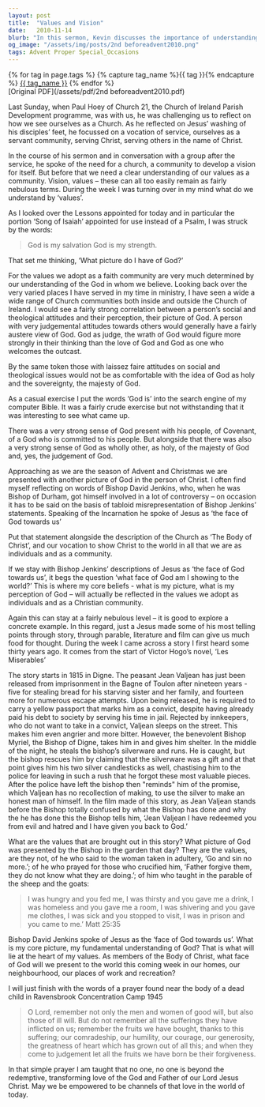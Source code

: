 ```yaml
---
layout: post
title:  "Values and Vision"
date:   2010-11-14
blurb: "In this sermon, Kevin discusses the importance of understanding our values as a faith community, which are greatly influenced by our perception of God. He explores the correlation between a person's social and theological attitudes and their perception of God. He also uses the story from Victor Hugo's 'Les Miserables' to illustrate the values of forgiveness and redemption."
og_image: "/assets/img/posts/2nd beforeadvent2010.png"
tags: Advent Proper Special_Occasions
---    
```

<div class="tag-pills">
  {% for tag in page.tags %}
    {% capture tag_name %}{{ tag }}{% endcapture %}
    <a href="{{ site.baseurl }}/tag/{{ tag_name | slugify }}" class="tag-pill">{{ tag_name }}</a>
  {% endfor %}
</div>
[Original PDF](/assets/pdf/2nd beforeadvent2010.pdf)

Last Sunday, when Paul Hoey of Church 21, the Church of Ireland Parish Development programme, was with us, he was challenging us to reflect on how we see ourselves as a Church. As he reflected on Jesus’ washing of his disciples’ feet, he focussed on a vocation of service, ourselves as a servant community, serving Christ, serving others in the name of Christ.

In the course of his sermon and in conversation with a group after the service, he spoke of the need for a church, a community to develop a vision for itself. But before that we need a clear understanding of our values as a community. Vision, values – these can all too easily remain as fairly nebulous terms. During the week I was turning over in my mind what do we understand by ‘values’.

As I looked over the Lessons appointed for today and in particular the portion ‘Song of Isaiah’ appointed for use instead of a Psalm, I was struck by the words:

> God is my salvation
> God is my strength.

That set me thinking, ‘What picture do I have of God?’

For the values we adopt as a faith community are very much determined by our understanding of the God in whom we believe. Looking back over the very varied places I have served in my time in ministry, I have seen a wide a wide range of Church communities both inside and outside the Church of Ireland. I would see a fairly strong correlation between a person’s social and theological attitudes and their perception, their picture of God. A person with very judgemental attitudes towards others would generally have a fairly austere view of God. God as judge, the wrath of God would figure more strongly in their thinking than the love of God and God as one who welcomes the outcast.

By the same token those with laissez faire attitudes on social and theological issues would not be as comfortable with the idea of God as holy and the sovereignty, the majesty of God.

As a casual exercise I put the words ‘God is’ into the search engine of my computer Bible. It was a fairly crude exercise but not withstanding that it was interesting to see what came up.

There was a very strong sense of God present with his people, of Covenant, of a God who is committed to his people. But alongside that there was also a very strong sense of God as wholly other, as holy, of the majesty of God and, yes, the judgement of God.

Approaching as we are the season of Advent and Christmas we are presented with another picture of God in the person of Christ. I often find myself reflecting on words of Bishop David Jenkins, who, when he was Bishop of Durham, got himself involved in a lot of controversy – on occasion it has to be said on the basis of tabloid misrepresentation of Bishop Jenkins’ statements. Speaking of the Incarnation he spoke of Jesus as ‘the face of God towards us’

Put that statement alongside the description of the Church as ‘The Body of Christ’, and our vocation to show Christ to the world in all that we are as individuals and as a community.

If we stay with Bishop Jenkins’ descriptions of Jesus as ‘the face of God towards us’, it begs the question ‘what face of God am I showing to the world?’ This is where my core beliefs - what is my picture, what is my perception of God – will actually be reflected in the values we adopt as individuals and as a Christian community.

Again this can stay at a fairly nebulous level – it is good to explore a concrete example. In this regard, just a Jesus made some of his most telling points through story, through parable, literature and film can give us much food for thought. During the week I came across a story I first heard some thirty years ago. It comes from the start of Victor Hogo’s novel, ‘Les Miserables’

The story starts in 1815 in Digne. The peasant Jean Valjean has just been released from imprisonment in the Bagne of Toulon after nineteen years - five for stealing bread for his starving sister and her family, and fourteen more for numerous escape attempts. Upon being released, he is required to carry a yellow passport that marks him as a convict, despite having already paid his debt to society by serving his time in jail. Rejected by innkeepers, who do not want to take in a convict, Valjean sleeps on the street. This makes him even angrier and more bitter. However, the benevolent Bishop Myriel, the Bishop of Digne, takes him in and gives him shelter. In the middle of the night, he steals the bishop’s silverware and runs. He is caught, but the bishop rescues him by claiming that the silverware was a gift and at that point gives him his two silver candlesticks as well, chastising him to the police for leaving in such a rush that he forgot these most valuable pieces. After the police have left the bishop then "reminds" him of the promise, which Valjean has no recollection of making, to use the silver to make an honest man of himself. In the film made of this story, as Jean Valjean stands before the Bishop totally confused by what the Bishop has done and why the he has done this the Bishop tells him, ‘Jean Valjean I have redeemed you from evil and hatred and I have given you back to God.’

What are the values that are brought out in this story? What picture of God was presented by the Bishop in the garden that day? They are the values, are they not, of he who said to the woman taken in adultery, ‘Go and sin no more.’; of he who prayed for those who crucified him, ‘Father forgive them, they do not know what they are doing.’; of him who taught in the parable of the sheep and the goats:

> I was hungry and you fed me, I was thirsty and you gave me a drink, I was homeless and you gave me a room, I was shivering and you gave me clothes, I was sick and you stopped to visit, I was in prison and you came to me.’ Matt 25:35

Bishop David Jenkins spoke of Jesus as the ‘face of God towards us’. What is my core picture, my fundamental understanding of God? That is what will lie at the heart of my values. As members of the Body of Christ, what face of God will we present to the world this coming week in our homes, our neighbourhood, our places of work and recreation?

I will just finish with the words of a prayer found near the body of a dead child in Ravensbrook Concentration Camp 1945

> O Lord, remember not only the men and women of good will, but also those of ill will. But do not remember all the sufferings they have inflicted on us; remember the fruits we have bought, thanks to this suffering; our comradeship, our humility, our courage, our generosity, the greatness of heart which has grown out of all this; and when they come to judgement let all the fruits we have born be their forgiveness.

In that simple prayer I am taught that no one, no one is beyond the redemptive, transforming love of the God and Father of our Lord Jesus Christ. May we be empowered to be channels of that love in the world of today.
